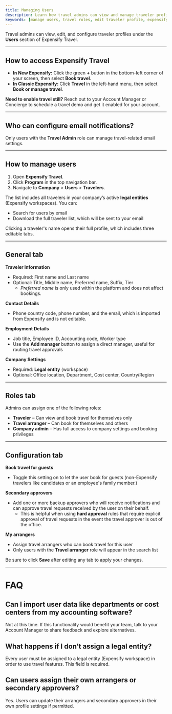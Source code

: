 ```yaml
---
title: Managing Users
description: Learn how travel admins can view and manage traveler profiles, roles, and configuration settings in Expensify Travel.
keywords: [manage users, travel roles, edit traveler profile, expensify travel admin, legal entity, secondary approvers, travel arranger]
---
```


<div id="new-expensify" markdown="1">

Travel admins can view, edit, and configure traveler profiles under the **Users** section of Expensify Travel.

---

## How to access Expensify Travel

- **In New Expensify:** Click the green **+** button in the bottom-left corner of your screen, then select **Book travel**.
- **In Classic Expensify:** Click **Travel** in the left-hand menu, then select **Book or manage travel**.

**Need to enable travel still?** Reach out to your Account Manager or Concierge to schedule a travel demo and get it enabled for your account.

---

## Who can configure email notifications?

Only users with the **Travel Admin** role can manage travel-related email settings.

---

## How to manage users

1. Open **Expensify Travel**.
2. Click **Program** in the top navigation bar.
3. Navigate to **Company** > **Users** > **Travelers**.

The list includes all travelers in your company’s active **legal entities** (Expensify workspaces). You can:
- Search for users by email
- Download the full traveler list, which will be sent to your email

Clicking a traveler's name opens their full profile, which includes three editable tabs.

---

## General tab

**Traveler Information**
- Required: First name and Last name
- Optional: Title, Middle name, Preferred name, Suffix, Tier  
  - _Preferred name_ is only used within the platform and does not affect bookings.

**Contact Details**
- Phone country code, phone number, and the email, which is imported from Expensify and is not editable.

**Employment Details**
- Job title, Employee ID, Accounting code, Worker type
- Use the **Add manager** button to assign a direct manager, useful for routing travel approvals

**Company Settings**
- Required: **Legal entity** (workspace)
- Optional: Office location, Department, Cost center, Country/Region

---

## Roles tab

Admins can assign one of the following roles:

- **Traveler** – Can view and book travel for themselves only
- **Travel arranger** – Can book for themselves and others
- **Company admin** – Has full access to company settings and booking privileges

---

## Configuration tab

**Book travel for guests**
- Toggle this setting on to let the user book for guests (non-Expensify travelers like candidates or an employee's family member.)

**Secondary approvers**
- Add one or more backup approvers who will receive notifications and can approve travel requests received by the user on their behalf.
    - This is helpful when using **hard approval** rules that require explicit approval of travel requests in the event the travel approver is out of the office.

**My arrangers**
- Assign travel arrangers who can book travel for this user
- Only users with the **Travel arranger** role will appear in the search list

Be sure to click **Save** after editing any tab to apply your changes.

---

# FAQ

## Can I import user data like departments or cost centers from my accounting software?
Not at this time. If this functionality would benefit your team, talk to your Account Manager to share feedback and explore alternatives.

## What happens if I don’t assign a legal entity?
Every user must be assigned to a legal entity (Expensify workspace) in order to use travel features. This field is required.

## Can users assign their own arrangers or secondary approvers?
Yes. Users can update their arrangers and secondary approvers in their own profile settings if permitted.

</div>

